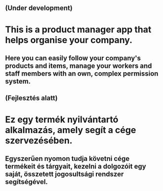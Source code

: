 ## (Under development)
# This is a product manager app that helps organise your company.
## Here you can easily follow your company's products and items, manage your workers and staff members with an own, complex permission system.

## (Fejlesztés alatt) 
# Ez egy termék nyilvántartó alkalmazás, amely segít a cége szervezésében.
## Egyszerűen nyomon tudja követni cége termékeit és tárgyait, kezelni a dolgozóit egy saját, összetett jogosultsági rendszer segítségével.
